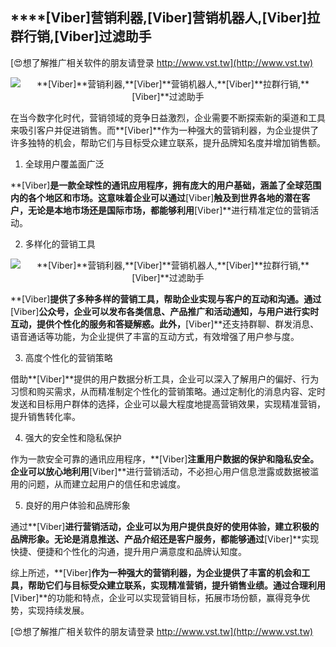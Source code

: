 ## ****[Viber]**营销利器,**[Viber]**营销机器人,**[Viber]**拉群行销,**[Viber]**过滤助手**

[😍想了解推广相关软件的朋友请登录 http://www.vst.tw](http://www.vst.tw)

 <center><img src="https://vst.tw/MP4/tuiguang/png/7.png" alt="**[Viber]**营销利器,**[Viber]**营销机器人,**[Viber]**拉群行销,**[Viber]**过滤助手"></center>

在当今数字化时代，营销领域的竞争日益激烈，企业需要不断探索新的渠道和工具来吸引客户并促进销售。而**[Viber]**作为一种强大的营销利器，为企业提供了许多独特的机会，帮助它们与目标受众建立联系，提升品牌知名度并增加销售额。

1. 全球用户覆盖面广泛

**[Viber]**是一款全球性的通讯应用程序，拥有庞大的用户基础，涵盖了全球范围内的各个地区和市场。这意味着企业可以通过**[Viber]**触及到世界各地的潜在客户，无论是本地市场还是国际市场，都能够利用**[Viber]**进行精准定位的营销活动。

2. 多样化的营销工具

 <center><img src="https://vst.tw/MP4/tuiguang/png/8.png" alt="**[Viber]**营销利器,**[Viber]**营销机器人,**[Viber]**拉群行销,**[Viber]**过滤助手"></center>

**[Viber]**提供了多种多样的营销工具，帮助企业实现与客户的互动和沟通。通过**[Viber]**公众号，企业可以发布各类信息、产品推广和活动通知，与用户进行实时互动，提供个性化的服务和答疑解惑。此外，**[Viber]**还支持群聊、群发消息、语音通话等功能，为企业提供了丰富的互动方式，有效增强了用户参与度。

3. 高度个性化的营销策略

借助**[Viber]**提供的用户数据分析工具，企业可以深入了解用户的偏好、行为习惯和购买需求，从而精准制定个性化的营销策略。通过定制化的消息内容、定时发送和目标用户群体的选择，企业可以最大程度地提高营销效果，实现精准营销，提升销售转化率。

4. 强大的安全性和隐私保护

作为一款安全可靠的通讯应用程序，**[Viber]**注重用户数据的保护和隐私安全。企业可以放心地利用**[Viber]**进行营销活动，不必担心用户信息泄露或数据被滥用的问题，从而建立起用户的信任和忠诚度。

5. 良好的用户体验和品牌形象

通过**[Viber]**进行营销活动，企业可以为用户提供良好的使用体验，建立积极的品牌形象。无论是消息推送、产品介绍还是客户服务，都能够通过**[Viber]**实现快捷、便捷和个性化的沟通，提升用户满意度和品牌认知度。

综上所述，**[Viber]**作为一种强大的营销利器，为企业提供了丰富的机会和工具，帮助它们与目标受众建立联系，实现精准营销，提升销售业绩。通过合理利用**[Viber]**的功能和特点，企业可以实现营销目标，拓展市场份额，赢得竞争优势，实现持续发展。

[😍想了解推广相关软件的朋友请登录 http://www.vst.tw](http://www.vst.tw)



